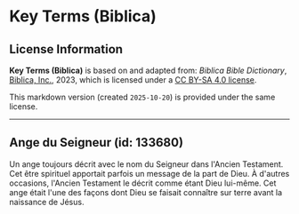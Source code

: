 # Key Terms (Biblica)

## License Information

**Key Terms (Biblica)** is based on and adapted from: _Biblica Bible Dictionary_, [Biblica, Inc.](https://www.biblica.com/), 2023, which is licensed under a [CC BY-SA 4.0 license](https://creativecommons.org/licenses/by-sa/4.0/legalcode.en).

This markdown version (created `2025-10-20`) is provided under the same license.



--------------------------------

## Ange du Seigneur (id: 133680)

Un ange toujours décrit avec le nom du Seigneur dans l'Ancien Testament. Cet être spirituel apportait parfois un message de la part de Dieu. À d'autres occasions, l'Ancien Testament le décrit comme étant Dieu lui\-même. Cet ange était l'une des façons dont Dieu se faisait connaître sur terre avant la naissance de Jésus.


